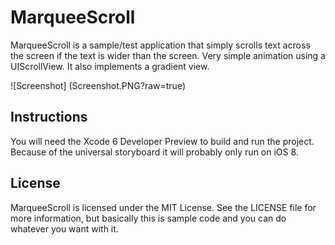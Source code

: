 MarqueeScroll
=============

MarqueeScroll is a sample/test application that simply scrolls text across the screen if the text is wider than the screen. Very simple animation using a UIScrollView. It also implements a gradient view.



![Screenshot]
(Screenshot.PNG?raw=true)


Instructions
------------

You will need the Xcode 6 Developer Preview to build and run the project. Because of the universal storyboard it will probably only run on iOS 8.



License
-------

MarqueeScroll is licensed under the MIT License. See the LICENSE file for more information, but basically this is sample code and you can do whatever you want with it.

